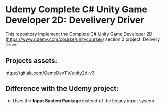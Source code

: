 # Udemy Complete C# Unity Game Developer 2D: Develivery Driver

This repository implement the Complete C# Unity Game Developer 2D (https://www.udemy.com/course/unitycourse/) section 2 project: Delivery Driver


## Projects assets:  
  
  https://gitlab.com/GameDevTV/unity2d-v3
  
## Difference with the Udemy project:

* Uses the **Input System Package** instead of the legacy input system